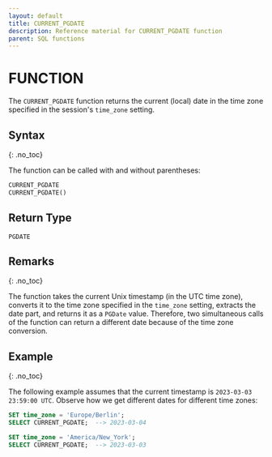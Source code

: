 ```yaml
---
layout: default
title: CURRENT_PGDATE
description: Reference material for CURRENT_PGDATE function
parent: SQL functions
---
```


# FUNCTION

The `CURRENT_PGDATE` function returns the current (local) date in the time zone specified in the session's `time_zone` setting.

## Syntax
{: .no_toc}

The function can be called with and without parentheses:

```sql
CURRENT_PGDATE
CURRENT_PGDATE()
```

## Return Type

`PGDATE`

## Remarks
{: .no_toc}

The function takes the current Unix timestamp (in the UTC time zone), converts it to the time zone specified in the `time_zone` setting, extracts the date part, and returns it as a `PGDate` value.
Therefore, two simultaneous calls of the function can return a different date because of the time zone conversion.

## Example
{: .no_toc}

The following example assumes that the current timestamp is `2023-03-03 23:59:00 UTC`.
Observe how we get different dates for different time zones:

```sql
SET time_zone = 'Europe/Berlin';
SELECT CURRENT_PGDATE;  --> 2023-03-04

SET time_zone = 'America/New_York';
SELECT CURRENT_PGDATE;  --> 2023-03-03
```
